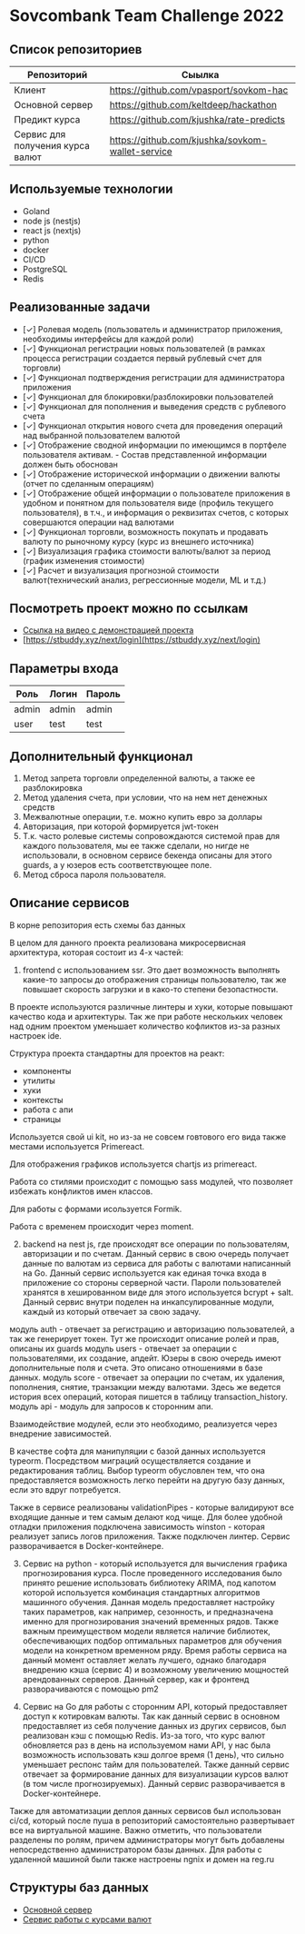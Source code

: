 # Sovcombank Team Challenge 2022

## Список репозиториев

| Репозиторий                      | Сыылка                                           |
| -------------------------------- | ------------------------------------------------ |
| Клиент                           | https://github.com/vpasport/sovkom-hac           |
| Основной сервер                  | https://github.com/keltdeep/hackathon            |
| Предикт курса                    | https://github.com/kjushka/rate-predicts         |
| Сервис для получения курса валют | https://github.com/kjushka/sovkom-wallet-service |

## Используемые технологии

- Goland
- node js (nestjs)
- react js (nextjs)
- python
- docker
- CI/CD
- PostgreSQL
- Redis

## Реализованные задачи

- [&check;] Ролевая модель (пользователь и администратор приложения, необходимы интерфейсы для каждой роли)
- [&check;] Функционал регистрации новых пользователей (в рамках процесса регистрации создается первый рублевый счет для торговли)
- [&check;] Функционал подтверждения регистрации для администратора приложения
- [&check;] Функционал для блокировки/разблокировки пользователей
- [&check;] Функционал для пополнения и выведения средств с рублевого счета
- [&check;] Функционал открытия нового счета для проведения операций над выбранной пользователем валютой
- [&check;] Отображение сводной информации по имеющимся в портфеле пользователя активам. - Состав представленной информации должен быть обоснован
- [&check;] Отображение исторической информации о движении валюты (отчет по сделанным операциям)
- [&check;] Отображение общей информации о пользователе приложения в удобном и понятном для пользователя виде (профиль текущего пользователя), в т.ч., и информация о реквизитах счетов, с которых совершаются операции над валютами
- [&check;] Функционал торговли, возможность покупать и продавать валюту по рыночному курсу (курс из внешнего источника)
- [&check;] Визуализация графика стоимости валюты/валют за период (график изменения стоимости)
- [&check;] Расчет и визуализация прогнозной стоимости валют(технический анализ, регрессионные модели, ML и т.д.)

## Посмотреть проект можно по ссылкам

- [Ссылка на видео с демонстрацией проекта](https://disk.yandex.ru/i/IrGmHh72r8IYZg)
- [https://stbuddy.xyz/next/login](https://stbuddy.xyz/next/login)

## Параметры входа

| Роль  | Логин | Пароль |
| ----- | ----- | ------ |
| admin | admin | admin  |
| user  | test  | test   |

## Дополнительный функционал

1. Метод запрета торговли определенной валюты, а также ее разблокировка
2. Метод удаления счета, при условии, что на нем нет денежных средств
3. Межвалютные операции, т.е. можно купить евро за доллары
4. Авторизация, при которой формируется jwt-токен
5. Т.к. часто ролевые системы сопровождаются системой прав для каждого пользователя, мы ее также сделали, но нигде не использовали, в основном сервисе бекенда описаны для этого guards, а у юзеров есть соответствующее поле.
6. Метод сброса пароля пользователя.


## Описание сервисов

В корне репозитория есть схемы баз данных

В целом для данного проекта реализована микросервисная архитектура, которая состоит из 4-х частей:
1. frontend с использованием ssr. Это дает возможность выполнять какие-то запросы до отображения страницы пользователю, так же повышает скорость загрузки и в како-то степени безопастности.

В проекте используются различные линтеры и хуки, которые повышают качество кода и архитектуры. Так же при работе нескольких человек над одним проектом уменьшает количество кофликтов из-за разных настроек ide.

Структура проекта стандартны для проектов на реакт:
- компоненты
- утилиты
- хуки
- контексты
- работа с апи
- страницы

Используется свой ui kit, но из-за не совсем говтового его вида также местами используется Primereact.

Для отображения графиков используется chartjs из primereact.

Работа со стилями происходит с помощью sass модулей, что позволяет избежать конфликтов имен классов.

Для работы с формами исользуется Formik.

Работа с временем происходит через moment. 

2. backend на nest js, где происходят все операции по пользователям, авторизации и по счетам. Данный сервис в свою очередь получает данные по валютам из сервиса для работы с валютами написанный на Go. Данный сервис используется как единая точка входа в приложение со стороны серверной части.
Пароли пользователей хранятся в хешированном виде для этого используется bcrypt + salt. Данный сервис внутри поделен на инкапсулированные модули, каждый из который отвечает за свою задачу.

модуль auth - отвечает за регистрацию и авторизацию пользователей, а так же генерирует токен. Тут же происходит описание ролей и прав, описаны их guards
модуль users - отвечает за операции с пользователями, их создание, апдейт. Юзеры в свою очередь имеют дополнительные поля и счета. Это описано отношениями в базе данных.
модуль score - отвечает за операции по счетам, их удаления, пополнения, снятие, транзакции между валютами. Здесь же ведется история всех операций, которая пишется в таблицу transaction_history.
модуль api - модуль для запросов к сторонним апи.

Взаимодействие модулей, если это необходимо, реализуется через внедрение зависимостей.

В качестве софта для манипуляции с базой данных используется typeorm. Посредством миграций осуществляется создание и редактирования таблиц. Выбор typeorm обусловлен тем, что она предоставляется возможность легко перейти на другую базу данных, если это вдруг потребуется.

Также в сервисе реализованы validationPipes - которые валидируют все входящие данные и тем самым делают код чище. Для более удобной отладки приложения подключена зависимость winston - которая реализует запись логов приложения. Также подключен линтер. Сервис разворачивается в Docker-контейнере.

3. Сервис на python - который используется для вычисления графика прогнозирования курса. После проведенного исследования было принято решение использовать библиотеку ARIMA, под капотом которой используется комбинация стандартных алгоритмов машинного обучения. Данная модель предоставляет настройку таких параметров, как например, сезонность, и предназначена именно для прогнозирования значений временных рядов. Также важным преимуществом модели является наличие библиотек, обеспечивающих подбор оптимальных параметров для обучения модели на конкретном временном ряду. Время работы сервиса на данный момент оставляет желать лучшего, однако благодаря внедрению кэша (сервис 4) и возможному увеличению мощностей арендованных серверов. Данный сервер, как и фронтенд разворачиваются с помощью pm2

4. Сервис на Go для работы с сторонним API, который предоставляет доступ к котировкам валюты. Так как данный сервис в основном предоставляет из себя получение данных из других сервисов, был реализован кэш с помощью Redis. Из-за того, что курс валют обновляется раз в день на используемом нами API, у нас была возможность использовать кэш долгое время (1 день), что сильно уменьшает респонс тайм для пользователей. Также данный сервис отвечает за формирование данных для визуализации курсов валют (в том числе прогнозируемых). Данный сервис разворачивается в Docker-контейнере.

Также для автоматизации деплоя данных сервисов был использован ci/cd, который после пуша в репозиторий самостоятельно развертывает все на виртуальной машине.
Важно отметить, что пользователи разделены по ролям, причем администраторы могут быть добавлены непосредственно администратором базы данных. Для работы с удаленной машиной были также настроены ngnix и домен на reg.ru

## Структуры баз данных

- [Основной сервер](https://git.codenrock.com/sovcombankteam/cnrprod-team-26120/SovcombankSolution/-/blob/main/%D1%81%D1%85%D0%B5%D0%BC%D0%B0_%D0%B1%D0%B4_%D0%BE%D1%81%D0%BD%D0%BE%D0%B2%D0%BD%D0%BE%D0%B3%D0%BE_%D1%81%D0%B5%D1%80%D0%B2%D0%B8%D1%81%D0%B0.jpg)
- [Сервис работы с курсами валют](https://git.codenrock.com/sovcombankteam/cnrprod-team-26120/SovcombankSolution/-/blob/main/%D1%81%D1%85%D0%B5%D0%BC%D0%B0_%D0%B1%D0%B4_%D1%81%D0%B5%D1%80%D0%B2%D0%B8%D1%81%D0%B0_%D1%81_%D0%BA%D1%83%D1%80%D1%81%D0%B0%D0%BC%D0%B8.jpg)
